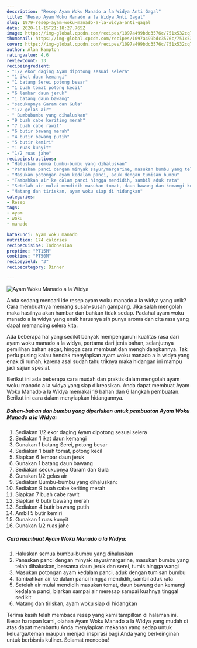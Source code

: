 ```yaml
---
description: "Resep Ayam Woku Manado a la Widya Anti Gagal"
title: "Resep Ayam Woku Manado a la Widya Anti Gagal"
slug: 1979-resep-ayam-woku-manado-a-la-widya-anti-gagal
date: 2020-11-15T21:18:27.765Z
image: https://img-global.cpcdn.com/recipes/1097a499bdc3576c/751x532cq70/ayam-woku-manado-a-la-widya-foto-resep-utama.jpg
thumbnail: https://img-global.cpcdn.com/recipes/1097a499bdc3576c/751x532cq70/ayam-woku-manado-a-la-widya-foto-resep-utama.jpg
cover: https://img-global.cpcdn.com/recipes/1097a499bdc3576c/751x532cq70/ayam-woku-manado-a-la-widya-foto-resep-utama.jpg
author: Alan Hampton
ratingvalue: 4.6
reviewcount: 13
recipeingredient:
- "1/2 ekor daging Ayam dipotong sesuai selera"
- "1 ikat daun kemangi"
- "1 batang Serei potong besar"
- "1 buah tomat potong kecil"
- "6 lembar daun jeruk"
- "1 batang daun bawang"
- "secukupnya Garam dan Gula"
- "1/2 gelas air"
- " Bumbubumbu yang dihaluskan"
- "9 buah cabe keriting merah"
- "7 buah cabe rawit"
- "6 butir bawang merah"
- "4 butir bawang putih"
- "5 butir kemiri"
- "1 ruas kunyit"
- "1/2 ruas jahe"
recipeinstructions:
- "Haluskan semua bumbu-bumbu yang dihaluskan"
- "Panaskan panci dengan minyak sayur/margarine, masukan bumbu yang telah dihaluskan, bersama daun jeruk dan serei, tumis hingga wangi"
- "Masukan potongan ayam kedalam panci, aduk dengan tumisan bumbu"
- "Tambahkan air ke dalam panci hingga mendidih, sambil aduk rata"
- "Setelah air mulai mendidih masukan tomat, daun bawang dan kemangi kedalam panci, biarkan sampai air meresap sampai kuahnya tinggal sedikit"
- "Matang dan tiriskan, ayam woku siap di hidangkan"
categories:
- Resep
tags:
- ayam
- woku
- manado

katakunci: ayam woku manado 
nutrition: 174 calories
recipecuisine: Indonesian
preptime: "PT15M"
cooktime: "PT50M"
recipeyield: "3"
recipecategory: Dinner

---
```



![Ayam Woku Manado a la Widya](https://img-global.cpcdn.com/recipes/1097a499bdc3576c/751x532cq70/ayam-woku-manado-a-la-widya-foto-resep-utama.jpg)

Anda sedang mencari ide resep ayam woku manado a la widya yang unik? Cara membuatnya memang susah-susah gampang. Jika salah mengolah maka hasilnya akan hambar dan bahkan tidak sedap. Padahal ayam woku manado a la widya yang enak harusnya sih punya aroma dan cita rasa yang dapat memancing selera kita.

Ada beberapa hal yang sedikit banyak mempengaruhi kualitas rasa dari ayam woku manado a la widya, pertama dari jenis bahan, selanjutnya pemilihan bahan segar, hingga cara membuat dan menghidangkannya. Tak perlu pusing kalau hendak menyiapkan ayam woku manado a la widya yang enak di rumah, karena asal sudah tahu triknya maka hidangan ini mampu jadi sajian spesial.




Berikut ini ada beberapa cara mudah dan praktis dalam mengolah ayam woku manado a la widya yang siap dikreasikan. Anda dapat membuat Ayam Woku Manado a la Widya memakai 16 bahan dan 6 langkah pembuatan. Berikut ini cara dalam menyiapkan hidangannya.

<!--inarticleads1-->

##### Bahan-bahan dan bumbu yang diperlukan untuk pembuatan Ayam Woku Manado a la Widya:

1. Sediakan 1/2 ekor daging Ayam dipotong sesuai selera
1. Sediakan 1 ikat daun kemangi
1. Gunakan 1 batang Serei, potong besar
1. Sediakan 1 buah tomat, potong kecil
1. Siapkan 6 lembar daun jeruk
1. Gunakan 1 batang daun bawang
1. Sediakan secukupnya Garam dan Gula
1. Gunakan 1/2 gelas air
1. Sediakan  Bumbu-bumbu yang dihaluskan:
1. Sediakan 9 buah cabe keriting merah
1. Siapkan 7 buah cabe rawit
1. Siapkan 6 butir bawang merah
1. Sediakan 4 butir bawang putih
1. Ambil 5 butir kemiri
1. Gunakan 1 ruas kunyit
1. Gunakan 1/2 ruas jahe




<!--inarticleads2-->

##### Cara membuat Ayam Woku Manado a la Widya:

1. Haluskan semua bumbu-bumbu yang dihaluskan
1. Panaskan panci dengan minyak sayur/margarine, masukan bumbu yang telah dihaluskan, bersama daun jeruk dan serei, tumis hingga wangi
1. Masukan potongan ayam kedalam panci, aduk dengan tumisan bumbu
1. Tambahkan air ke dalam panci hingga mendidih, sambil aduk rata
1. Setelah air mulai mendidih masukan tomat, daun bawang dan kemangi kedalam panci, biarkan sampai air meresap sampai kuahnya tinggal sedikit
1. Matang dan tiriskan, ayam woku siap di hidangkan




Terima kasih telah membaca resep yang kami tampilkan di halaman ini. Besar harapan kami, olahan Ayam Woku Manado a la Widya yang mudah di atas dapat membantu Anda menyiapkan makanan yang sedap untuk keluarga/teman maupun menjadi inspirasi bagi Anda yang berkeinginan untuk berbisnis kuliner. Selamat mencoba!

